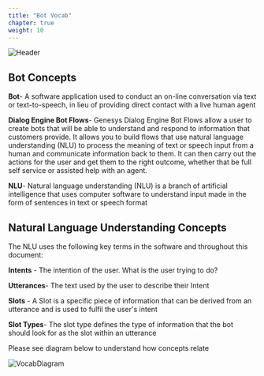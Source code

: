 ```yaml
---
title: "Bot Vocab"
chapter: true
weight: 10
---
```


![Header](/images/BotVocab.jpg)

## Bot Concepts


**Bot**- A software application used to conduct an on-line conversation via text or text-to-speech, in lieu of providing direct contact with a live human agent

**Dialog Engine Bot Flows**- Genesys Dialog Engine Bot Flows allow a user to create bots that will be able to understand and respond to information that customers provide. It allows you to build flows that use natural language understanding (NLU) to process the meaning of text or speech input from a human and communicate information back to them. It can then carry out the actions for the user and get them to the right outcome, whether that be full self service or assisted help with an agent.

**NLU**- Natural language understanding (NLU) is a branch of artificial intelligence that uses computer software to understand input made in the form of sentences in text or speech format

## Natural Language Understanding Concepts

The NLU uses the following key terms in the software and throughout this document:

**Intents** - The intention of the user. What is the user trying to do?

**Utterances**- The text used by the user to describe their Intent

**Slots** - A Slot is a specific piece of information that can be derived from an utterance and is used to fulfil the user's intent

**Slot Types**- The slot type defines the type of information that the bot should look for as the slot within an utterance

Please see diagram below to understand how concepts relate


![VocabDiagram](/images/diagram.png)

